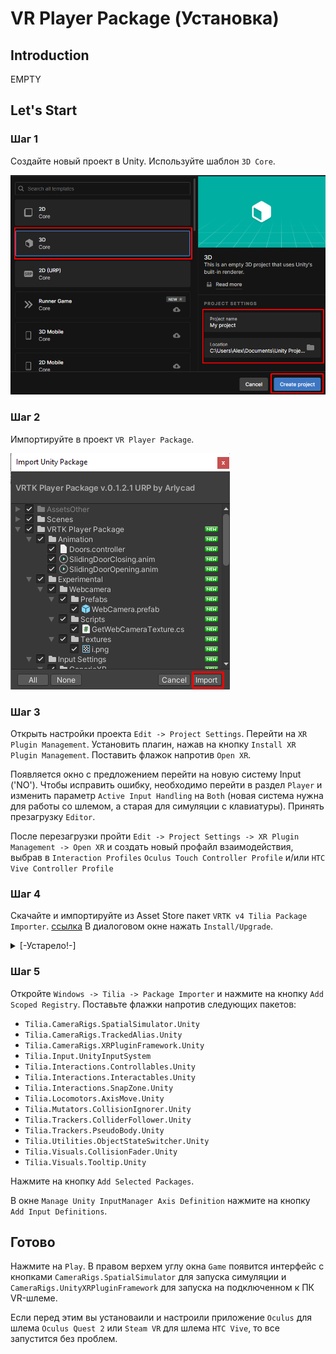 # VR Player Package (Установка)

## Introduction
EMPTY

## Let's Start

### Шаг 1

Создайте новый проект в Unity. Используйте шаблон `3D Core`.

![Step 1](assets/images/_1_Создание_проекта.png)

### Шаг 2

Импортируйте в проект `VR Player Package`. 

![Step 2](assets/images/_2_Импорт.png)


### Шаг 3

Открыть настройки проекта `Edit -> Project Settings`. Перейти на `XR Plugin Management`. Установить плагин, нажав на кнопку `Install XR Plugin Management`. Поставить флажок напротив `Open XR`.

Появляется окно с предложением перейти на новую систему Input ('NO'). Чтобы исправить ошибку, необходимо перейти в раздел `Player` и изменить параметр `Active Input Handling` на `Both` (новая система нужна для работы со шлемом, а старая для симуляции с клавиатуры). Принять презагрузку `Editor`.

После перезагрузки пройти `Edit -> Project Settings -> XR Plugin Management -> Open XR` и создать новый профайл взаимодействия, выбрав в `Interaction Profiles` `Oculus Touch Controller Profile` и/или `HTC Vive Controller Profile`

### Шаг 4

Скачайте и импортируйте из Asset Store пакет `VRTK v4 Tilia Package Importer`. [ссылка]
В диалоговом окне нажать `Install/Upgrade`.

<details>
<summary>[-Устарело!-]</summary>

Please refer to the [installation] guide to install this package.
Скачать .NET 4.x https://www.microsoft.com/ru-RU/download/details.aspx?id=17718

</details>

### Шаг 5

Откройте `Windows -> Tilia -> Package Importer` и нажмите на кнопку `Add Scoped Registry`. Поставьте флажки напротив следующих пакетов:

* `Tilia.CameraRigs.SpatialSimulator.Unity`
* `Tilia.CameraRigs.TrackedAlias.Unity`
* `Tilia.CameraRigs.XRPluginFramework.Unity`
* `Tilia.Input.UnityInputSystem`
* `Tilia.Interactions.Controllables.Unity`
* `Tilia.Interactions.Interactables.Unity`
* `Tilia.Interactions.SnapZone.Unity`
* `Tilia.Locomotors.AxisMove.Unity`
* `Tilia.Mutators.CollisionIgnorer.Unity`
* `Tilia.Trackers.ColliderFollower.Unity`
* `Tilia.Trackers.PseudoBody.Unity`
* `Tilia.Utilities.ObjectStateSwitcher.Unity`
* `Tilia.Visuals.CollisionFader.Unity`
* `Tilia.Visuals.Tooltip.Unity`

Нажмите на кнопку `Add Selected Packages`.

В окне `Manage Unity InputManager Axis Definition` нажмите на кнопку `Add Input Definitions`.

## Готово

Нажмите на `Play`. В правом верхем углу окна `Game` появится интерфейс с кнопками `CameraRigs.SpatialSimulator` для запуска симуляции и `CameraRigs.UnityXRPluginFramework` для запуска на подключенном к ПК VR-шлеме. 

Если перед этим вы установаили и настроили приложение `Oculus` для шлема `Oculus Quest 2` или `Steam VR` для шлема `HTC Vive`, то все запустится без проблем.

[Installation]: https://github.com/ExtendRealityLtd/Tilia.Indicators.ObjectPointers.Unity/blob/master/Documentation/HowToGuides/Installation/README.md
[ссылка]: https://assetstore.unity.com/packages/tools/utilities/vrtk-v4-tilia-package-importer-214936
